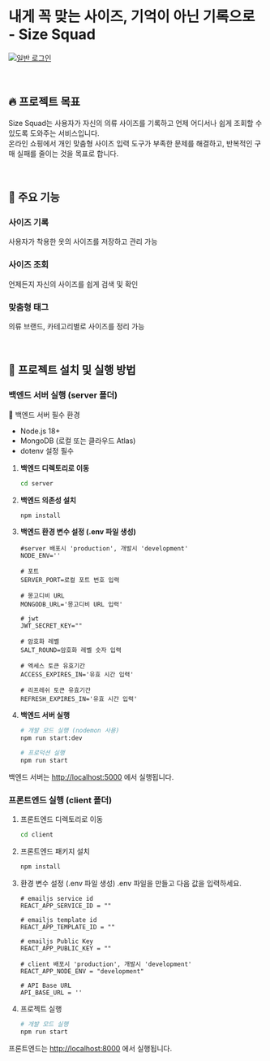 # 내게 꼭 맞는 사이즈, 기억이 아닌 기록으로 - Size Squad

[![일반 로그인](https://img.youtube.com/vi/tTPwqFwgkVY/0.jpg)](https://youtu.be/tTPwqFwgkVY)

<br/>

## 🔥 프로젝트 목표

Size Squad는 사용자가 자신의 의류 사이즈를 기록하고 언제 어디서나 쉽게 조회할 수 있도록 도와주는 서비스입니다.\
온라인 쇼핑에서 개인 맞춤형 사이즈 입력 도구가 부족한 문제를 해결하고, 반복적인 구매 실패를 줄이는 것을 목표로 합니다.

<br/>

## 📏 주요 기능

### 사이즈 기록

사용자가 착용한 옷의 사이즈를 저장하고 관리 가능

### 사이즈 조회

언제든지 자신의 사이즈를 쉽게 검색 및 확인

### 맞춤형 태그

의류 브랜드, 카테고리별로 사이즈를 정리 가능

<br/>

## 💽 프로젝트 설치 및 실행 방법

### 백엔드 서버 실행 (server 폴더)

📌 백엔드 서버 필수 환경

- Node.js 18+
- MongoDB (로컬 또는 클라우드 Atlas)
- dotenv 설정 필수

1. **백엔드 디렉토리로 이동**

   ```bash
   cd server
   ```

2. **백엔드 의존성 설치**

   ```bash
   npm install
   ```

3. **백엔드 환경 변수 설정 (.env 파일 생성)**

    ```plaintext
    #server 배포시 'production', 개발시 'development'
    NODE_ENV=''

    # 포트
    SERVER_PORT=로컬 포트 번호 입력

    # 몽고디비 URL
    MONGODB_URL='몽고디비 URL 입력'

    # jwt
    JWT_SECRET_KEY=""

    # 암호화 레벨
    SALT_ROUND=암호화 레벨 숫자 입력

    # 엑세스 토큰 유효기간
    ACCESS_EXPIRES_IN='유효 시간 입력'

    # 리프레쉬 토큰 유효기간
    REFRESH_EXPIRES_IN='유효 시간 입력'
    ```

4. **백엔드 서버 실행**

   ```bash
   # 개발 모드 실행 (nodemon 사용)
   npm run start:dev

   # 프로덕션 실행
   npm run start
   ```

  백엔드 서버는 <http://localhost:5000> 에서 실행됩니다.

### 프론트엔드 실행 (client 폴더)

1. 프론트엔드 디렉토리로 이동

   ```bash
   cd client
   ```

2. 프론트엔드 패키지 설치

   ```bash
   npm install
   ```

3. 환경 변수 설정 (.env 파일 생성)
.env 파일을 만들고 다음 값을 입력하세요.

    ```plaintext
    # emailjs service id
    REACT_APP_SERVICE_ID = ""

    # emailjs template id
    REACT_APP_TEMPLATE_ID = ""

    # emailjs Public Key
    REACT_APP_PUBLIC_KEY = ""

    # client 배포시 'production', 개발시 'development'
    REACT_APP_NODE_ENV = "development"

    # API Base URL
    API_BASE_URL = ''
    ```

4. 프로젝트 실행

    ```bash
    # 개발 모드 실행
    npm run start
    ```

  프론트엔드는 <http://localhost:8000> 에서 실행됩니다.

<br/>
